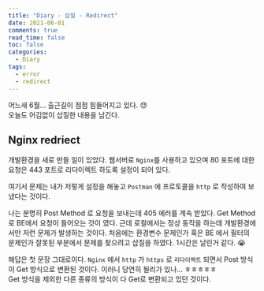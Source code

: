 ```yaml
---
title: "Diary - 삽질 - Redirect"
date: 2021-06-01
comments: true
read_time: false
toc: false
categories:
  - Diary
tags:
  - error
  - redirect
---
```


어느새 6월... 출근길이 점점 힘들어지고 있다. 😓  
오늘도 어김없이 삽질한 내용을 남긴다.

## Nginx redriect

개발환경을 새로 만들 일이 있었다. 웹서버로 `Nginx`를 사용하고 있으며 80 포트에 대한 요청은 443 포트로 리다이렉트 하도록 설정이 되어 있다.

여기서 문제는 내가 저렇게 설정을 해놓고 `Postman` 에 프로토콜을 `http` 로 작성하여 보냈다는 것이다.

나는 분명히 Post Method 로 요청을 보내는데 405 에러를 계속 받았다. Get Method로 BE에서 요청이 들어오는 것이 였다. 근데 로컬에서는 정상 동작을 하는데 개발환경에서만 저런 문제가 발생하는 것이다. 처음에는 환경변수 문제인가 혹은 BE 에서 필터의 문제인가 잘못된 부분에서 문제를 찾으려고 삽질을 하였다. 1시간은 날린거 같다. 😭

해답은 첫 문장 그대로이다. `Nginx` 에서 `http` 가 `https` 로 `리다이렉트` 되면서 Post 방식이 Get 방식으로 변환된 것이다. 이러니 당연히 될리가 있나... ㅎㅎㅎㅎㅎ  
Get 방식을 제외한 다른 종류의 방식이 다 Get로 변환되고 있던 것이다.
